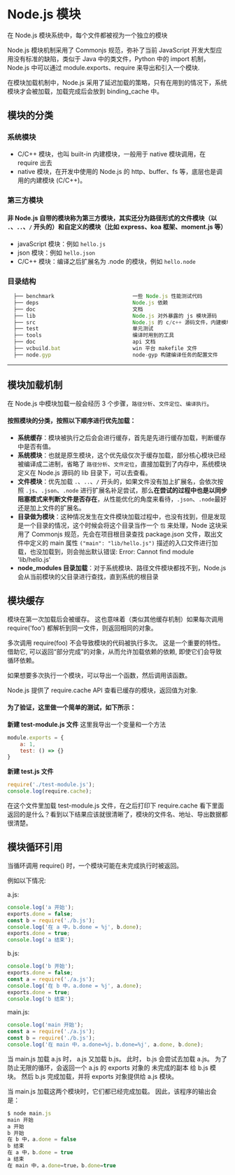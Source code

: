 # Node.js 模块
在 Node.js 模块系统中，每个文件都被视为一个独立的模块

Node.js 模块机制采用了 Commonjs 规范，弥补了当前 JavaScript 开发大型应用没有标准的缺陷，类似于 Java 中的类文件，Python 中的 import 机制，Node.js 中可以通过 module.exports、require 来导出和引入一个模块.

在模块加载机制中，Node.js 采用了延迟加载的策略，只有在用到的情况下，系统模块才会被加载，加载完成后会放到 binding_cache 中。


## 模块的分类

### 系统模块

- C/C++ 模块，也叫 built-in 内建模块，一般用于 native 模块调用，在 require 出去
- native 模块，在开发中使用的 Node.js 的 http、buffer、fs 等，底层也是调用的内建模块 (C/C++)。

### 第三方模块
#### 非 Node.js 自带的模块称为第三方模块，其实还分为路径形式的文件模块（以 ```.```、```..```、```/``` 开头的）和自定义的模块（比如 express、koa 框架、moment.js 等）

- javaScript 模块：例如 ```hello.js```
- json 模块：例如 ```hello.json```
- C/C++ 模块：编译之后扩展名为 .node 的模块，例如 ```hello.node```

### 目录结构

```js
  ├── benchmark                         一些 Node.js 性能测试代码
  ├── deps                              Node.js 依赖
  ├── doc                               文档
  ├── lib                               Node.js 对外暴露的 js 模块源码
  ├── src                               Node.js 的 c/c++ 源码文件，内建模块
  ├── test                              单元测试
  ├── tools                             编译时用到的工具
  ├── doc                               api 文档
  ├── vcbuild.bat                       win 平台 makefile 文件
  ├── node.gyp                          node-gyp 构建编译任务的配置文件               
```


---

## 模块加载机制
在 Node.js 中模块加载一般会经历 3 个步骤，```路径分析```、```文件定位```、```编译执行```。

#### 按照模块的分类，按照以下顺序进行优先加载：

* **系统缓存**：模块被执行之后会会进行缓存，首先是先进行缓存加载，判断缓存中是否有值。
* **系统模块**：也就是原生模块，这个优先级仅次于缓存加载，部分核心模块已经被编译成二进制，省略了 ```路径分析```、```文件定位```，直接加载到了内存中，系统模块定义在 Node.js 源码的 lib 目录下，可以去查看。
* **文件模块**：优先加载 ```.```、```..```、```/``` 开头的，如果文件没有加上扩展名，会依次按照 ```.js```、```.json```、```.node``` 进行扩展名补足尝试，那么**在尝试的过程中也是以同步阻塞模式来判断文件是否存在**，从性能优化的角度来看待，```.json```、```.node```最好还是加上文件的扩展名。
* **目录做为模块**：这种情况发生在文件模块加载过程中，也没有找到，但是发现是一个目录的情况，这个时候会将这个目录当作一个 ```包``` 来处理，Node 这块采用了 Commonjs 规范，先会在项目根目录查找 package.json 文件，取出文件中定义的 main 属性 ```("main": "lib/hello.js")``` 描述的入口文件进行加载，也没加载到，则会抛出默认错误: Error: Cannot find module 'lib/hello.js'
* **node_modules 目录加载**：对于系统模块、路径文件模块都找不到，Node.js 会从当前模块的父目录进行查找，直到系统的根目录



## 模块缓存
模块在第一次加载后会被缓存。 这也意味着（类似其他缓存机制）如果每次调用 require('foo') 都解析到同一文件，则返回相同的对象。

多次调用 require(foo) 不会导致模块的代码被执行多次。 这是一个重要的特性。 借助它, 可以返回“部分完成”的对象，从而允许加载依赖的依赖, 即使它们会导致循环依赖。

如果想要多次执行一个模块，可以导出一个函数，然后调用该函数。

Node.js 提供了 require.cache API 查看已缓存的模块，返回值为对象.
  
#### 为了验证，这里做一个简单的测试，如下所示：

**新建 test-module.js 文件**
这里我导出一个变量和一个方法
```js
module.exports = {
    a: 1,
    test: () => {}
}
```

**新建 test.js 文件**


```js
require('./test-module.js');
console.log(require.cache);
```

在这个文件里加载 test-module.js 文件，在之后打印下 require.cache 看下里面返回的是什么？看到以下结果应该就很清晰了，模块的文件名、地址、导出数据都很清楚。



## 模块循环引用
当循环调用 require() 时，一个模块可能在未完成执行时被返回。

例如以下情况:

a.js:

```js
console.log('a 开始');
exports.done = false;
const b = require('./b.js');
console.log('在 a 中，b.done = %j', b.done);
exports.done = true;
console.log('a 结束');
```

b.js:

```js
console.log('b 开始');
exports.done = false;
const a = require('./a.js');
console.log('在 b 中，a.done = %j', a.done);
exports.done = true;
console.log('b 结束');
```

main.js:

```js
console.log('main 开始');
const a = require('./a.js');
const b = require('./b.js');
console.log('在 main 中，a.done=%j，b.done=%j', a.done, b.done);
```

当 main.js 加载 a.js 时， a.js 又加载 b.js。 此时， b.js 会尝试去加载 a.js。 为了防止无限的循环，会返回一个 a.js 的 exports 对象的 未完成的副本 给 b.js 模块。 然后 b.js 完成加载，并将 exports 对象提供给 a.js 模块。

当 main.js 加载这两个模块时，它们都已经完成加载。 因此，该程序的输出会是：

```js
$ node main.js
main 开始
a 开始
b 开始
在 b 中，a.done = false
b 结束
在 a 中，b.done = true
a 结束
在 main 中，a.done=true，b.done=true
```
